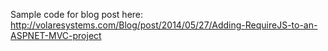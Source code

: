 Sample code for blog post here: http://volaresystems.com/Blog/post/2014/05/27/Adding-RequireJS-to-an-ASPNET-MVC-project
